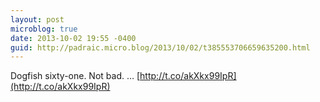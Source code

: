 ```yaml
---
layout: post
microblog: true
date: 2013-10-02 19:55 -0400
guid: http://padraic.micro.blog/2013/10/02/t385553706659635200.html
---
```

Dogfish sixty-one. Not bad. … [http://t.co/akXkx99IpR](http://t.co/akXkx99IpR)
